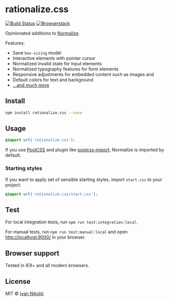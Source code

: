 # rationalize.css

[![Build Status][ci-img]][ci] [![Browserstack][browserstack-img]][browserstack]

Opinionated additions to [Normalize](http://necolas.github.io/normalize.css/).

Features:

* Sane `box-sizing` model
* Interactive elements with pointer cursor
* Normalized invalid state for input elements
* Normalized typography features for form elements
* Responsive adjustments for embedded content such as images and
* Default colors for text and background
* […and much more](https://github.com/niksy/rationalize.css/blob/master/index.css)

## Install

```sh
npm install rationalize.css --save
```

## Usage

```css
@import url('rationalize.css');
```

If you use [PostCSS](https://github.com/postcss/postcss) and plugin like [postcss-import](https://github.com/postcss/postcss-import), Normalize is imported by default.

### Starting styles

If you want to apply set of sensible starting styles, import `start.css` to your project:

```css
@import url('rationalize.css/start.css');
```

## Test

For local integration tests, run `npm run test:integration:local`.

For manual tests, run `npm run test:manual:local` and open <http://localhost:9000/> in your browser.

## Browser support

Tested in IE9+ and all modern browsers.

## License

MIT © [Ivan Nikolić](http://ivannikolic.com)

[ci]: https://travis-ci.org/niksy/rationalize.css
[ci-img]: https://img.shields.io/travis/niksy/rationalize.css.svg
[browserstack]: https://www.browserstack.com/
[browserstack-img]: https://cdn.rawgit.com/niksy/c73069b66d20e2e0005dc8479c125fbd/raw/f644159e3f5f07291f98f59a44146735e9962e0d/browserstack.svg
